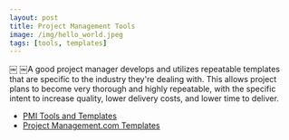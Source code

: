 ```yaml
---
layout: post
title: Project Management Tools
image: /img/hello_world.jpeg
tags: [tools, templates]
---
```

￼
￼A good project manager develops and utilizes repeatable templates that are specific to the industry they're dealing with. This allows project plans to become very thorough and highly repeatable, with the specific intent to increase quality, lower delivery costs, and lower time to deliver.

* [PMI Tools and Templates](https://www.pmi.org/learning/tools-templates)
* [Project Management.com Templates](https://www.projectmanagement.com/Templates/index.cfm)


